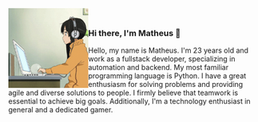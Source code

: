 <div>
  <img align="left" height="160px" src="profile.gif" alt="Profile picture">
  <br>
  <h3>Hi there, I'm Matheus 👋</h3>

  Hello, my name is Matheus. I'm 23 years old and work as a fullstack developer, specializing in automation and backend. My most familiar programming language is Python. I have a great enthusiasm for solving problems and providing agile and diverse solutions to people. I firmly believe that teamwork is essential to achieve big goals. Additionally, I'm a technology enthusiast in general and a dedicated gamer.
  <br>
</div>
